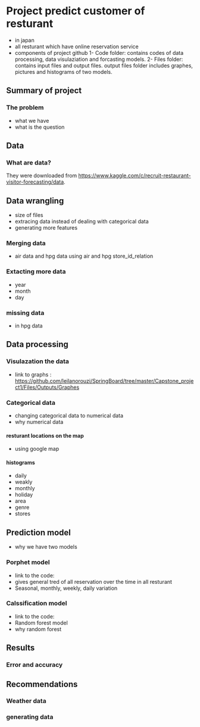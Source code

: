 # Project predict customer of resturant 
- in japan
- all resturant which have online reservation service
- components of project github
1- Code folder: contains codes of data processing, data visulaziation and forcasting models.
2- Files folder: contains input files and output files. output files folder includes graphes, pictures and histograms of two models.

## Summary of project
### The problem
- what we have 
- what is the question
## Data
### What are data?
They were downloaded from https://www.kaggle.com/c/recruit-restaurant-visitor-forecasting/data.

## Data wrangling
- size of files
- extracing data instead of dealing with categorical data
- generating more features
### Merging data
- air data and hpg data using air and hpg store_id_relation
### Extacting more data
- year
- month
- day
### missing data
- in hpg data
## Data processing
### Visulazation the data
- link to graphs : https://github.com/leilanorouzi/SpringBoard/tree/master/Capstone_project1/Files/Outputs/Graphes
### Categorical data
- changing categorical data to numerical data
- why numerical data
#### resturant locations on the map
- using google map
#### histograms
- daily
- weakly
- monthly
- holiday
- area
- genre
- stores
## Prediction model
- why we have two models
### Porphet model
- link to the code: 
- gives general tred of all reservation over the time in all resturant
- Seasonal, monthly, weekly, daily variation
### Calssification model
- link to the code: 
- Random forest model
- why random forest
## Results
### Error and accuracy
## Recommendations
### Weather data
### generating data
